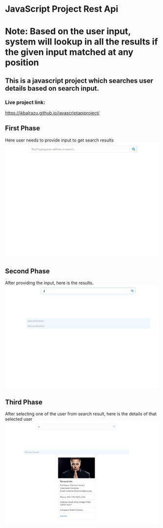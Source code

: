 # JavaScript Project Rest Api

# Note: Based on the user input, system will lookup in all the results if the given input matched at any position

## This is a javascript project which searches user details based on search input.

### Live project link:
https://ikbalrazu.github.io/javascriptapiproject/


## First Phase
Here user needs to provide input to get search results
![search](https://github.com/ikbalrazu/javascriptapiproject/blob/main/search.png "Search Box")


## Second Phase
After providing the input, here is the results.
![search-result](https://github.com/ikbalrazu/javascriptapiproject/blob/main/search-result.png "Search Result")


## Third Phase
After selecting one of the user from search result, here is the details of that selected user
![detail](https://github.com/ikbalrazu/javascriptapiproject/blob/main/selected-user-detail.png "Detail")
